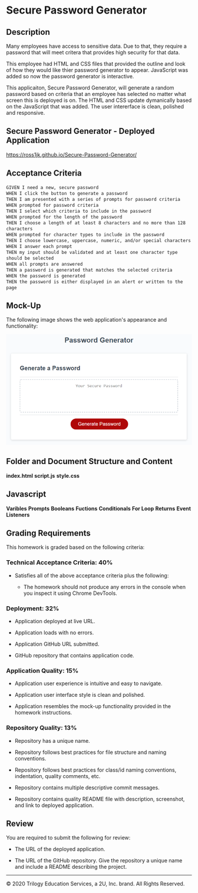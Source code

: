 # Secure Password Generator

## Description

Many employees have access to sensitive data. Due to that, they require a password that will meet critera that provides high security for that data. 

This employee had HTML and CSS files that provided the outline and look of how they would like thier password generator to appear. JavaScript was added so now the password generator is interactive. 

This applicaiton, Secure Password Generator, will generate a random password based on criteria that an employee has selected no matter what screen this is deployed is on. The HTML and CSS update dymanically based on the JavaScript that was added. The user intererface is clean, polished and responsive. 

## Secure Password Generator - Deployed Application

https://ross1jk.github.io/Secure-Password-Generator/ 


## Acceptance Criteria

```
GIVEN I need a new, secure password
WHEN I click the button to generate a password
THEN I am presented with a series of prompts for password criteria
WHEN prompted for password criteria
THEN I select which criteria to include in the password
WHEN prompted for the length of the password
THEN I choose a length of at least 8 characters and no more than 128 characters
WHEN prompted for character types to include in the password
THEN I choose lowercase, uppercase, numeric, and/or special characters
WHEN I answer each prompt
THEN my input should be validated and at least one character type should be selected
WHEN all prompts are answered
THEN a password is generated that matches the selected criteria
WHEN the password is generated
THEN the password is either displayed in an alert or written to the page
```

## Mock-Up

The following image shows the web application's appearance and functionality:

![password generator demo](./images/03-javascript-homework-demo.png)

## Folder and Document Structure and Content 

  **index.html**
  **script.js**
  **style.css**

## Javascript 

**Varibles**
**Prompts**
**Booleans**
**Fuctions**
**Conditionals**
**For Loop**
**Returns**
**Event Listeners**



## Grading Requirements

This homework is graded based on the following criteria: 

### Technical Acceptance Criteria: 40%

* Satisfies all of the above acceptance criteria plus the following:

  * The homework should not produce any errors in the console when you inspect it using Chrome DevTools.

### Deployment: 32%

* Application deployed at live URL.

* Application loads with no errors.

* Application GitHub URL submitted.

* GitHub repository that contains application code.

### Application Quality: 15%

* Application user experience is intuitive and easy to navigate.

* Application user interface style is clean and polished.

* Application resembles the mock-up functionality provided in the homework instructions.

### Repository Quality: 13%

* Repository has a unique name.

* Repository follows best practices for file structure and naming conventions.

* Repository follows best practices for class/id naming conventions, indentation, quality comments, etc.

* Repository contains multiple descriptive commit messages.

* Repository contains quality README file with description, screenshot, and link to deployed application.


## Review

You are required to submit the following for review:

* The URL of the deployed application.

* The URL of the GitHub repository. Give the repository a unique name and include a README describing the project.

- - -
© 2020 Trilogy Education Services, a 2U, Inc. brand. All Rights Reserved.
